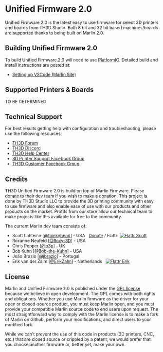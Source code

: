 # Unified Firmware 2.0

Unified Firmware 2.0 is the latest easy to use firmware for select 3D printers and boards from TH3D Studio. Both 8 bit and 32 bit based machines/boards are supported thanks to being built on Marlin 2.0.

## Building Unified Firmware 2.0

To build Unified Firmware 2.0 will need to use [PlatformIO](http://docs.platformio.org/en/latest/ide.html#platformio-ide). Detailed build and install instructions are posted at:

  - [Setting up VSCode (Marlin Site)](http://marlinfw.org/docs/basics/install_platformio_vscode.html)

## Supported Printers & Boards
TO BE DETERMINED


## Technical Support

For best results getting help with configuration and troubleshooting, please use the following resources:

- [TH3D Forum](https://forum.th3dstudio.com)
- [TH3D Discord](http://Discord.TH3DStudio.com)
- [TH3D Help Center](https://support.th3dstudio.com)
- [3D Printer Support Facebook Group](https://www.facebook.com/groups/c3dforum/)
- [TH3D Customer Facebook Group](http://fbgroup.th3dstudio.com/)

## Credits

TH3D Unified Firmware 2.0 is build on top of Marlin Firmware. Please donate to their dev team if you wish to make a donation. This project is done by TH3D Studio LLC to provide the 3D printing community with easy to use firmware and also enable ease of use with our products and other products on the market. Profits from our store allow our technical team to make projects like this available for free to the community.

The current Marlin dev team consists of:

 - Scott Lahteine [[@thinkyhead](https://github.com/thinkyhead)] - USA &nbsp; [Donate](http://www.thinkyhead.com/donate-to-marlin) / Flattr: [![Flattr Scott](http://api.flattr.com/button/flattr-badge-large.png)](https://flattr.com/submit/auto?user_id=thinkyhead&url=https://github.com/MarlinFirmware/Marlin&title=Marlin&language=&tags=github&category=software)
 - Roxanne Neufeld [[@Roxy-3D](https://github.com/Roxy-3D)] - USA
 - Chris Pepper [[@p3p](https://github.com/p3p)] - UK
 - Bob Kuhn [[@Bob-the-Kuhn](https://github.com/Bob-the-Kuhn)] - USA
 - João Brazio [[@jbrazio](https://github.com/jbrazio)] - Portugal
 - Erik van der Zalm [[@ErikZalm](https://github.com/ErikZalm)] - Netherlands &nbsp; [![Flattr Erik](http://api.flattr.com/button/flattr-badge-large.png)](https://flattr.com/submit/auto?user_id=ErikZalm&url=https://github.com/MarlinFirmware/Marlin&title=Marlin&language=&tags=github&category=software)

## License

Marlin and Unified Firmware 2.0 is published under the [GPL license](/LICENSE) because we believe in open development. The GPL comes with both rights and obligations. Whether you use Marlin firmware as the driver for your open or closed-source product, you must keep Marlin open, and you must provide your compatible Marlin source code to end users upon request. The most straightforward way to comply with the Marlin license is to make a fork of Marlin on Github, perform your modifications, and direct users to your modified fork.

While we can't prevent the use of this code in products (3D printers, CNC, etc.) that are closed source or crippled by a patent, we would prefer that you choose another firmware or, better yet, make your own.
